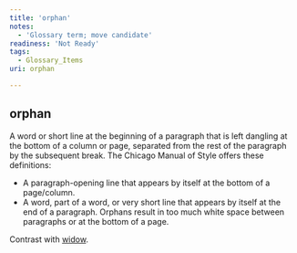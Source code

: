 ```yaml
---
title: 'orphan'
notes:
  - 'Glossary term; move candidate'
readiness: 'Not Ready'
tags:
  - Glossary_Items
uri: orphan

---
```

## orphan

A word or short line at the beginning of a paragraph that is left dangling at the bottom of a column or page, separated from the rest of the paragraph by the subsequent break. The Chicago Manual of Style offers these definitions:

-   A paragraph-opening line that appears by itself at the bottom of a page/column.
-   A word, part of a word, or very short line that appears by itself at the end of a paragraph. Orphans result in too much white space between paragraphs or at the bottom of a page.

Contrast with [widow](/widow).

